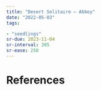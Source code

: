 ```yaml
---
title: "Desert Solitaire — Abbey"
date: "2022-05-03"
tags:

- "seedlings"
sr-due: 2023-11-04
sr-interval: 305
sr-ease: 250
---
```




# References
